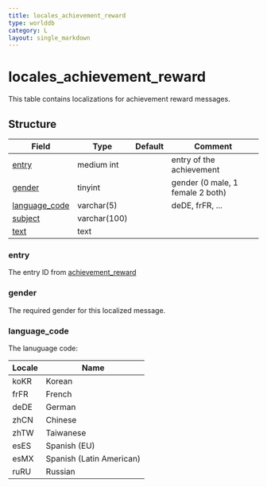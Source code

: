 ```yaml
---
title: locales_achievement_reward
type: worlddb
category: L
layout: single_markdown
---
```


# locales_achievement_reward
This table contains localizations for achievement reward messages.

## Structure

Field                                                                                      | Type         | Default | Comment                                  
------------------------------------------------------------------------------------------ | ------------ | ------- | -----------------------------------------
[entry](#entry)                                                                            | medium int   |         | entry of the achievement
[gender](#gender)                                                                          | tinyint      |         | gender (0 male, 1 female 2 both)
[language_code](#language_code)                                                            | varchar(5)   |         | deDE, frFR, ... 
[subject](#subject)                                                                        | varchar(100) |         |   
[text](#text)                                                                              | text         |         |   

### entry

The entry ID from [achievement_reward](/Wiki/database/world/achievement_reward/ "Achievement Reward")

### gender

The required gender for this localized message.

### language_code

The lanuguage code:

Locale   | Name                         |
-------- | ---------------------------- |
koKR     | Korean                       |
frFR     | French                       |
deDE     | German                       |
zhCN     | Chinese                      |
zhTW     | Taiwanese                    |
esES     | Spanish (EU)                 |
esMX     | Spanish (Latin American)     |
ruRU     | Russian                      |

